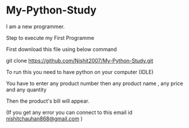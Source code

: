# My-Python-Study
I am a new programmer.
 
 
Step to execute my First Programme

First download this file using below command

git clone https://github.com/Nishit2007/My-Python-Study.git

To run this you need to have python on your computer (IDLE) 

You have to enter any product number then any product name , any price and any quantity

Then the product's bill will appear.

(If you get any error you can connect to this email id nishitchauhan868@gmail.com )
